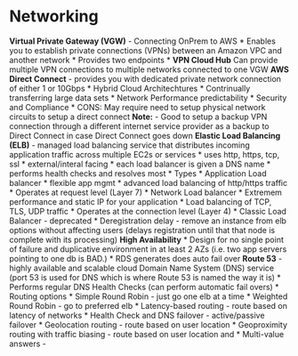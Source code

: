 # Networking

**Virtual Private Gateway (VGW)** - Connecting OnPrem to AWS
    * Enables you to establish private connections (VPNs) between an Amazon VPC and another network
    * Provides two endpoints 
    * **VPN Cloud Hub** Can provide multiple VPN connections to multiple networks connected to one VGW
**AWS Direct Connect** - provides you with dedicated private network connection of either 1 or 10Gbps
    * Hybrid Cloud Architechtures
    * Contrinually transferring large data sets
    * Network Performance predictability
    * Security and Compliance
    * CONS: May require need to setup physical network circuits to setup a direct connect
    **Note:** - Good to setup a backup VPN connection through a different internet service provider as a backup to Direct Connect in case Direct Connect goes down
**Elastic Load Balancing (ELB)** - managed load balancing service that distributes incoming application traffic across multiple EC2s or services
    * uses http, https, tcp, ssl 
    * external/interal facing
    * each load balancer is given a DNS name
    * performs health checks and resolves most 
    * Types
        * Application Load balancer
            * flexible app mgmt
            * advanced load balancing of http/https traffic
            * Operates at request level (Layer 7)
        * Network Load balancer
            * Extremem performance and static IP for your application
            * Load balancing of TCP, TLS, UDP traffic
            * Operates at the connection level (Layer 4) 
        * Classic Load Balancer - deprecated
    * Deregistration delay - remove an instance from elb options without affecting users (delays registration until that that node is complete with its processing)
**High Availability**
    * Design for no single point of failure and duplicative environment in at least 2 AZs (i.e. two app servers pointing to one db is BAD.)
    * RDS generates does auto fail over 
**Route 53** - highly available and scalable cloud Domain Name System (DNS) service (port 53 is used for DNS which is where Route 53 is named the way it is)
    * Performs regular DNS Health Checks (can perform automatic fail overs)
    * Routing options
        * Simple Round Robin - just go one elb at a time
        * Weighted Round Robin - go to preferred elb 
        * Latency-based routing - route based on latency of networks
        * Health Check and DNS failover - active/passive failover
        * Geolocation routing - route based on user location
        * Geoproximity routing with traffic biasing - route based on user location and 
        * Multi-value answers - 